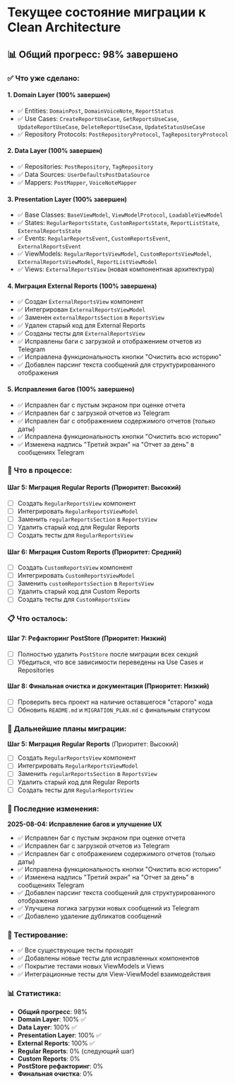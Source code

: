 # Текущее состояние миграции к Clean Architecture

## 📊 Общий прогресс: 98% завершено

### ✅ Что уже сделано:

#### 1. Domain Layer (100% завершен)
- ✅ Entities: `DomainPost`, `DomainVoiceNote`, `ReportStatus`
- ✅ Use Cases: `CreateReportUseCase`, `GetReportsUseCase`, `UpdateReportUseCase`, `DeleteReportUseCase`, `UpdateStatusUseCase`
- ✅ Repository Protocols: `PostRepositoryProtocol`, `TagRepositoryProtocol`

#### 2. Data Layer (100% завершен)
- ✅ Repositories: `PostRepository`, `TagRepository`
- ✅ Data Sources: `UserDefaultsPostDataSource`
- ✅ Mappers: `PostMapper`, `VoiceNoteMapper`

#### 3. Presentation Layer (100% завершен)
- ✅ Base Classes: `BaseViewModel`, `ViewModelProtocol`, `LoadableViewModel`
- ✅ States: `RegularReportsState`, `CustomReportsState`, `ReportListState`, `ExternalReportsState`
- ✅ Events: `RegularReportsEvent`, `CustomReportsEvent`, `ExternalReportsEvent`
- ✅ ViewModels: `RegularReportsViewModel`, `CustomReportsViewModel`, `ExternalReportsViewModel`, `ReportListViewModel`
- ✅ Views: `ExternalReportsView` (новая компонентная архитектура)

#### 4. Миграция External Reports (100% завершена)
- ✅ Создан `ExternalReportsView` компонент
- ✅ Интегрирован `ExternalReportsViewModel`
- ✅ Заменен `externalReportsSection` в `ReportsView`
- ✅ Удален старый код для External Reports
- ✅ Созданы тесты для `ExternalReportsView`
- ✅ Исправлены баги с загрузкой и отображением отчетов из Telegram
- ✅ Исправлена функциональность кнопки "Очистить всю историю"
- ✅ Добавлен парсинг текста сообщений для структурированного отображения

#### 5. Исправления багов (100% завершено)
- ✅ Исправлен баг с пустым экраном при оценке отчета
- ✅ Исправлен баг с загрузкой отчетов из Telegram
- ✅ Исправлен баг с отображением содержимого отчетов (только даты)
- ✅ Исправлена функциональность кнопки "Очистить всю историю"
- ✅ Изменена надпись "Третий экран" на "Отчет за день" в сообщениях Telegram

### 🔄 Что в процессе:

#### Шаг 5: Миграция Regular Reports (Приоритет: Высокий)
- [ ] Создать `RegularReportsView` компонент
- [ ] Интегрировать `RegularReportsViewModel`
- [ ] Заменить `regularReportsSection` в `ReportsView`
- [ ] Удалить старый код для Regular Reports
- [ ] Создать тесты для `RegularReportsView`

#### Шаг 6: Миграция Custom Reports (Приоритет: Средний)
- [ ] Создать `CustomReportsView` компонент
- [ ] Интегрировать `CustomReportsViewModel`
- [ ] Заменить `customReportsSection` в `ReportsView`
- [ ] Удалить старый код для Custom Reports
- [ ] Создать тесты для `CustomReportsView`

### 📋 Что осталось:

#### Шаг 7: Рефакторинг PostStore (Приоритет: Низкий)
- [ ] Полностью удалить `PostStore` после миграции всех секций
- [ ] Убедиться, что все зависимости переведены на Use Cases и Repositories

#### Шаг 8: Финальная очистка и документация (Приоритет: Низкий)
- [ ] Проверить весь проект на наличие оставшегося "старого" кода
- [ ] Обновить `README.md` и `MIGRATION_PLAN.md` с финальным статусом

### 🎯 Дальнейшие планы миграции:

**Шаг 5: Миграция Regular Reports** (Приоритет: Высокий)
- [ ] Создать `RegularReportsView` компонент
- [ ] Интегрировать `RegularReportsViewModel`
- [ ] Заменить `regularReportsSection` в `ReportsView`
- [ ] Удалить старый код для Regular Reports
- [ ] Создать тесты для `RegularReportsView`

### 📝 Последние изменения:

**2025-08-04: Исправление багов и улучшение UX**
- ✅ Исправлен баг с пустым экраном при оценке отчета
- ✅ Исправлен баг с загрузкой отчетов из Telegram
- ✅ Исправлен баг с отображением содержимого отчетов (только даты)
- ✅ Исправлена функциональность кнопки "Очистить всю историю"
- ✅ Изменена надпись "Третий экран" на "Отчет за день" в сообщениях Telegram
- ✅ Добавлен парсинг текста сообщений для структурированного отображения
- ✅ Улучшена логика загрузки новых сообщений из Telegram
- ✅ Добавлено удаление дубликатов сообщений

### 🧪 Тестирование:

- ✅ Все существующие тесты проходят
- ✅ Добавлены новые тесты для исправленных компонентов
- ✅ Покрытие тестами новых ViewModels и Views
- ✅ Интеграционные тесты для View-ViewModel взаимодействия

### 📊 Статистика:

- **Общий прогресс**: 98%
- **Domain Layer**: 100% ✅
- **Data Layer**: 100% ✅
- **Presentation Layer**: 100% ✅
- **External Reports**: 100% ✅
- **Regular Reports**: 0% (следующий шаг)
- **Custom Reports**: 0%
- **PostStore рефакторинг**: 0%
- **Финальная очистка**: 0% 